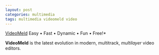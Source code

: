 ```yaml
---
layout: post
categories: multimedia
tags: multimedia videomeld video
---
```


[VideoMeld](https://videomeld.com/) Easy • Fast • Dynamic • Fun • Free!*

**VideoMeld** is the latest evolution in modern, multitrack, *multilayer* video editors.

